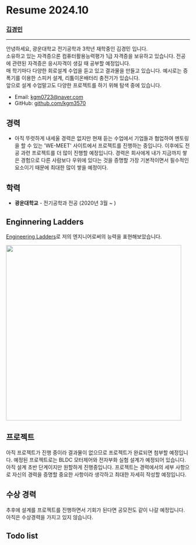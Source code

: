 # Resume 2024.10

### [김경민](https://thumbsu.dev/)
---

안녕하세요, 광운대학교 전기공학과 3학년 재학중인 김경민 입니다.
<br/>
소유하고 있는 자격증으론 컴퓨터활용능력평가 1급 자격증을 보유하고 있습니다.
전공에 관련된 자격증은 응시자격이 생길 때 공부할 예정입니다.
<br/>
매 학기마다 다양한 회로설계 수업을 듣고 있고 결과물을 만들고 있습니다.
예시로는 증폭기를 이용한 스피커 설계, 리튬이온배터리 충전기가 있습니다.
<br/>
앞으로 설계 수업말고도 다양한 프로젝트를 하기 위해 탐색 중에 있습니다.
<br/>
- Email: kgm0723@naver.com
- GitHub: [github.com/kgm3570](https://github.com/kgm3570)

## 경력
- 아직 뚜렷하게 내세울 경력은 없지만 현재 듣는 수업에서 기업들과 협업하여 멘토링을 할 수 있는 'WE-MEET' 사이트에서
프로젝트를 진행하는 중입니다.
이후에도 전공 과련 프로젝트를 더 많이 진행할 예정입니다.
경력은 회사에게 내가 지금까지 쌓은 경험으로 다른 사람보다 우위에 있다는 것을 증명할 가장 기본적이면서 필수적인 요소이기 때문에 최대한 많이 쌓을 예정이다.

## 학력
- **광운대학교** - 전기공학과 전공
   (2020년 3월 ~ )

## Enginnering Ladders
[Engineering Ladders](https://medium.com/@ryanparkdev/engineering-ladders%EC%9D%84-%EC%9D%B4%EC%9A%A9%ED%95%9C-%EC%84%B1%EC%9E%A5%EB%B0%A9%ED%96%A5-%EC%B0%BE%EA%B8%B0-c52112b5c34f)로 저의 엔지니어로써의 능력을 표현해보았습니다.

<img src = "https://github.com/JSpiner/RESUME/raw/master/images/engineering_ladders.png" width="480" />

## 프로젝트
아직 프로젝트가 진행 중이라 결과물이 없으므로 프로젝트가 완료되면 첨부할 예정입니다.
예정된 프로젝트로는 BLDC 모터제어와 전자부화 실험 설계가 예정되어 있습니다. 아직 설계 초반 단계이지만 원할하게 진행중입니다.
프로젝트는 경력에서의 세부 사항으로 자신의 경력을 증명할 중요한 사항이라 생각하고 최대한 자세히 작성할 예정입니다. 

## 수상 경력
추후에 설계를 프로젝트를 진행하면서 기회가 된다면 공모전도 같이 나갈 예정입니다. 아직은 수상경력을 가지고 있지 않습니다.

## Todo list

